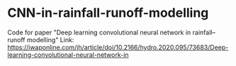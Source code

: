 # CNN-in-rainfall-runoff-modelling
Code for paper "Deep learning convolutional neural network in rainfall–runoff modelling"
Link: https://iwaponline.com/jh/article/doi/10.2166/hydro.2020.095/73683/Deep-learning-convolutional-neural-network-in


